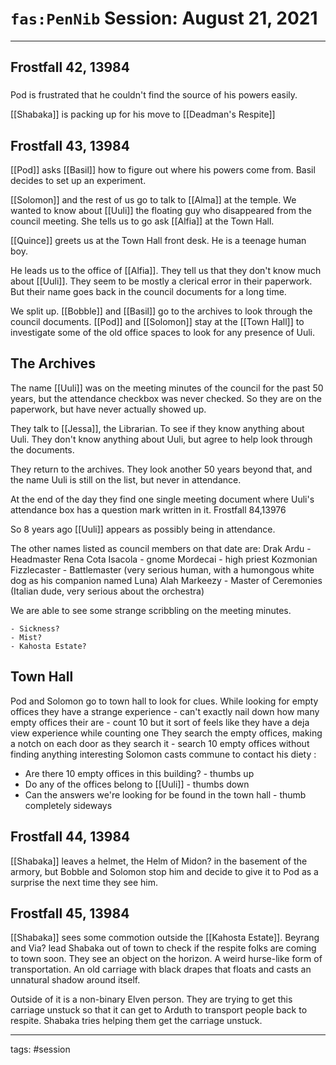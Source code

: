 # `fas:PenNib` Session: August 21, 2021
---

## Frostfall 42, 13984

###

Pod is frustrated that he couldn't find the source of his powers easily. 

[[Shabaka]] is packing up for his move to [[Deadman's Respite]]

## Frostfall 43, 13984
[[Pod]] asks [[Basil]] how to figure out where his powers come from. Basil decides to set up an experiment.

[[Solomon]] and the rest of us go to talk to [[Alma]] at the temple. We wanted to know about [[Uuli]] the floating guy who disappeared from the council meeting. She tells us to go ask [[Alfia]] at the Town Hall.

[[Quince]] greets us at the Town Hall front desk. He is a teenage human boy. 

He leads us to the office of [[Alfia]]. They tell us that they don't know much about [[Uuli]]. They seem to be mostly a clerical error in their paperwork. But their name goes back in the council documents for a long time. 

We split up. [[Bobble]] and [[Basil]] go to the archives to look through the council documents. [[Pod]] and [[Solomon]] stay at the [[Town Hall]] to investigate some of the old office spaces to look for any presence of Uuli.


## The Archives
The name [[Uuli]] was on the meeting minutes of the council for the past 50 years, but the attendance checkbox was never checked. So they are on the paperwork, but have never actually showed up.

They talk to [[Jessa]], the Librarian. To see if they know anything about Uuli. They don't know anything about Uuli, but agree to help look through the documents.

They return to the archives. They look another 50 years beyond that, and the name Uuli is still on the list, but never in attendance.

At the end of the day they find one single meeting document where Uuli's attendance box has a question mark written in it. Frostfall 84,13976

So 8 years ago [[Uuli]] appears as possibly being in attendance.

The other names listed as council members on that date are:
Drak Ardu - Headmaster
Rena Cota
Isacola - gnome
Mordecai - high priest
Kozmonian Fizzlecaster - Battlemaster (very serious human, with a humongous white dog as his companion named Luna)
Alah Markeezy - Master of Ceremonies (Italian dude, very serious about the orchestra)

We are able to see some strange scribbling on the meeting minutes.
```
- Sickness?
- Mist?
- Kahosta Estate?
```

## Town Hall
Pod and Solomon go to town hall to look for clues.
While looking for empty offices they have a strange experience - can't exactly nail down how many empty offices their are - count 10 but it sort of feels like they have a deja view experience while counting one
They search the empty offices, making a notch on each door as they search it - search 10 empty offices without finding anything interesting 
Solomon casts commune to contact his diety :
- Are there 10 empty offices in this building? - thumbs up
- Do any of the offices belong to [[Uuli]] - thumbs down
- Can the answers we're looking for be found in the town hall - thumb completely sideways

## Frostfall 44, 13984
[[Shabaka]] leaves a helmet, the Helm of Midon? in the basement of the armory, but Bobble and Solomon stop him and decide to give it to Pod as a surprise the next time they see him.

## Frostfall 45, 13984
[[Shabaka]] sees some commotion outside the [[Kahosta Estate]]. Beyrang and Via? lead Shabaka out of town to check if the respite folks are coming to town soon. They see an object on the horizon. A weird hurse-like form of transportation. An old carriage with black drapes that floats and casts an unnatural shadow around itself. 

Outside of it is a non-binary Elven person. They are trying to get this carriage unstuck so that it can get to Arduth to transport people back to respite. Shabaka tries helping them get the carriage unstuck.



---

tags: #session



